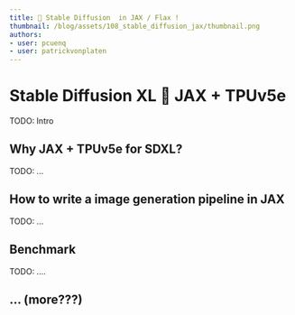 ```yaml
---
title: 🧨 Stable Diffusion  in JAX / Flax !
thumbnail: /blog/assets/108_stable_diffusion_jax/thumbnail.png
authors:
- user: pcuenq
- user: patrickvonplaten
---
```


# Stable Diffusion XL 🤝 JAX + TPUv5e

<!-- {blog_metadata} -->
<!-- {authors} -->

TODO: Intro

## Why JAX + TPUv5e for SDXL?

TODO: ...

## How to write a image generation pipeline in JAX

TODO: ...


## Benchmark

TODO: ....


## ... (more???)

